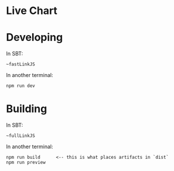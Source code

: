# Live Chart

# Developing

In SBT:

    ~fastLinkJS

In another terminal:

    npm run dev

# Building

In SBT:

    ~fullLinkJS

In another terminal:

    npm run build      <-- this is what places artifacts in `dist`
    npm run preview
